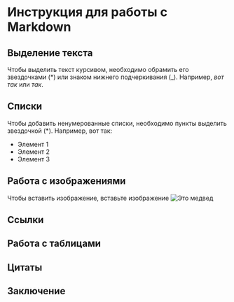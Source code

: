 # Инструкция для работы с Markdown

## Выделение текста

Чтобы выделить текст курсивом, необходимо обрамить его звездочками (*) или  знаком нижнего подчеркивания (_). Например, *вот так* или _так_.

## Списки

Чтобы добавить ненумерованные списки, необходимо пункты выделить звездочкой (*).
Например, вот так:
* Элемент 1
* Элемент 2
* Элемент 3

## Работа с изображениями

Чтобы вставить изображение, вставьте изображение
![Это медвед](bear.jpg)

## Ссылки

## Работа с таблицами

## Цитаты

## Заключение